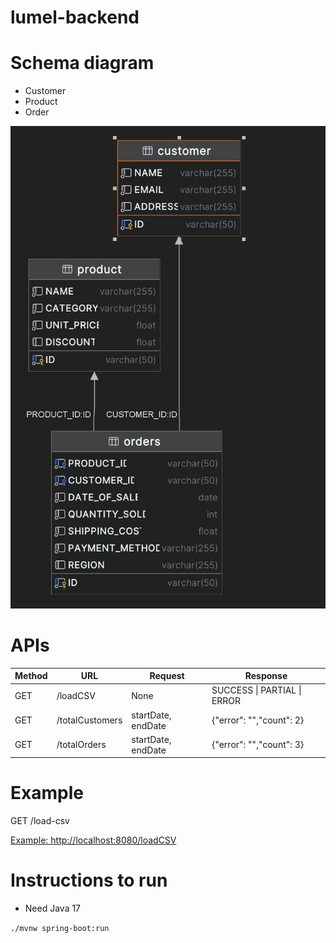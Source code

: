 # lumel-backend

# Schema diagram
- Customer
- Product
- Order

![Schema](Schema.png)

# APIs

| Method | URL             | Request            | Response                    |
|--------|-----------------|--------------------|-----------------------------|
| GET    | /loadCSV        | None               | SUCCESS \| PARTIAL \| ERROR |
| GET    | /totalCustomers | startDate, endDate | {"error": "","count": 2}    |
| GET    | /totalOrders    | startDate, endDate | {"error": "","count": 3}    |


# Example
GET /load-csv

[Example: http://localhost:8080/loadCSV](http://localhost:8080/loadCSV)


# Instructions to run
- Need Java 17

```./mvnw spring-boot:run```